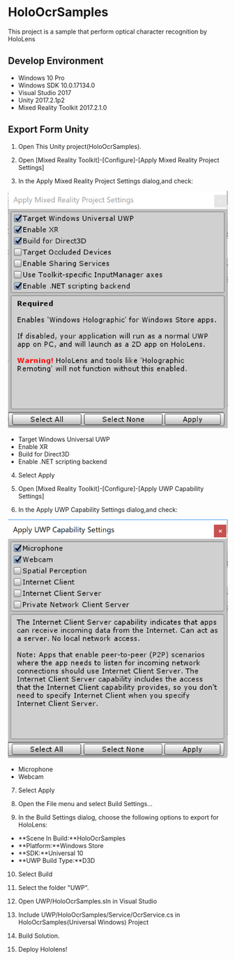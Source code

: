 # HoloOcrSamples
This project is a sample that perform optical character recognition by HoloLens

## Develop Environment

* Windows 10 Pro
* Windows SDK 10.0.17134.0
* Visual Studio 2017 
* Unity 2017.2.1p2
* Mixed Reality Toolkit 2017.2.1.0

## Export Form Unity

1. Open This Unity project(HoloOcrSamples). 

2. Open [Mixed Reality Toolkit]-[Configure]-[Apply Mixed Reality Project Settings]

3. In the Apply Mixed Reality Project Settings dialog,and check:

![Apply Mixed Reality Project Settings](https://github.com/TakahiroMiyaura/HoloOcrSamples/blob/Unity2017.2.X/External/ReadMeImage/ApplyMixedRealityProjectSettings.png)

 - Target Windows Universal UWP
 - Enable XR
 - Build for Direct3D
 - Enable .NET scripting backend

4. Select Apply

5. Open [Mixed Reality Toolkit]-[Configure]-[Apply UWP Capability Settings]

6. In the Apply UWP Capability Settings dialog,and check:

![Apply UWP Capability Settings](https://github.com/TakahiroMiyaura/HoloOcrSamples/blob/Unity2017.2.X/External/ReadMeImage/ApplyUWPCapabilitySettings.png)

 - Microphone
 - Webcam

7. Select Apply

8. Open the File menu and select Build Settings...

9. In the Build Settings dialog, choose the following options to export for HoloLens:

 - **Scene In Build:**HoloOcrSamples
 - **Platform:**Windows Store
 - **SDK:**Universal 10
 - **UWP Build Type:**D3D

10. Select Build

11. Select the folder "UWP".

12. Open UWP/HoloOcrSamples.sln in Visual Studio

13. Include UWP/HoloOcrSamples/Service/OcrService.cs in HoloOcrSamples(Universal Windows) Project

14. Build Solution.

15. Deploy Hololens!
